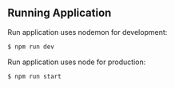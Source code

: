 ## Running Application

Run application uses nodemon for development:

```bash
$ npm run dev
```

Run application uses node for production:

```bash
$ npm run start
```
